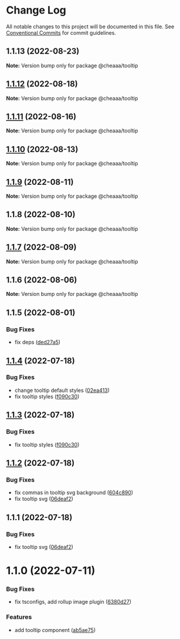 # Change Log

All notable changes to this project will be documented in this file.
See [Conventional Commits](https://conventionalcommits.org) for commit guidelines.

## 1.1.13 (2022-08-23)

**Note:** Version bump only for package @cheaaa/tooltip





## [1.1.12](https://github.com/SergeyBondar93/liba/compare/@cheaaa/tooltip@1.1.11...@cheaaa/tooltip@1.1.12) (2022-08-18)

**Note:** Version bump only for package @cheaaa/tooltip





## [1.1.11](https://github.com/SergeyBondar93/liba/compare/@cheaaa/tooltip@1.1.10...@cheaaa/tooltip@1.1.11) (2022-08-16)

**Note:** Version bump only for package @cheaaa/tooltip





## [1.1.10](https://github.com/SergeyBondar93/liba/compare/@cheaaa/tooltip@1.1.9...@cheaaa/tooltip@1.1.10) (2022-08-13)

**Note:** Version bump only for package @cheaaa/tooltip





## [1.1.9](https://github.com/SergeyBondar93/liba/compare/@cheaaa/tooltip@1.1.8...@cheaaa/tooltip@1.1.9) (2022-08-11)

**Note:** Version bump only for package @cheaaa/tooltip





## 1.1.8 (2022-08-10)

**Note:** Version bump only for package @cheaaa/tooltip





## [1.1.7](https://github.com/SergeyBondar93/liba/compare/@cheaaa/tooltip@1.1.6...@cheaaa/tooltip@1.1.7) (2022-08-09)

**Note:** Version bump only for package @cheaaa/tooltip





## 1.1.6 (2022-08-06)

**Note:** Version bump only for package @cheaaa/tooltip





## 1.1.5 (2022-08-01)


### Bug Fixes

* fix deps ([ded27a5](https://github.com/SergeyBondar93/liba/commit/ded27a556de0de4e6c559a9e732ed4553bcfb1af))





## [1.1.4](https://github.com/SergeyBondar93/liba/compare/@cheaaa/tooltip@1.1.3...@cheaaa/tooltip@1.1.4) (2022-07-18)


### Bug Fixes

* change tooltip default styles ([02ea413](https://github.com/SergeyBondar93/liba/commit/02ea413a1b489f1416ca6810840fe5f3066751f7))
* fix tooltip styles ([f090c30](https://github.com/SergeyBondar93/liba/commit/f090c300245d8841a6026e01cbec193901a0e08e))





## [1.1.3](https://github.com/SergeyBondar93/liba/compare/@cheaaa/tooltip@1.1.2...@cheaaa/tooltip@1.1.3) (2022-07-18)


### Bug Fixes

* fix tooltip styles ([f090c30](https://github.com/SergeyBondar93/liba/commit/f090c300245d8841a6026e01cbec193901a0e08e))





## [1.1.2](https://github.com/SergeyBondar93/liba/compare/@cheaaa/tooltip@1.1.1...@cheaaa/tooltip@1.1.2) (2022-07-18)


### Bug Fixes

* fix commas in tooltip svg background ([604c890](https://github.com/SergeyBondar93/liba/commit/604c890ce5945386ca94b4eb74479dfa2367bc7a))
* fix tooltip svg ([06deaf2](https://github.com/SergeyBondar93/liba/commit/06deaf2f49e2b6cde8d7d290e250354809225d3f))





## 1.1.1 (2022-07-18)


### Bug Fixes

* fix tooltip svg ([06deaf2](https://github.com/SergeyBondar93/liba/commit/06deaf2f49e2b6cde8d7d290e250354809225d3f))





# 1.1.0 (2022-07-11)


### Bug Fixes

* fix tsconfigs, add rollup image plugin ([6380d27](https://github.com/SergeyBondar93/liba/commit/6380d272ef79220e4644deeb1c1b3ac925a1658f))


### Features

* add tooltip component ([ab5ae75](https://github.com/SergeyBondar93/liba/commit/ab5ae75178d3452a33f198c3505189b645d79b93))
